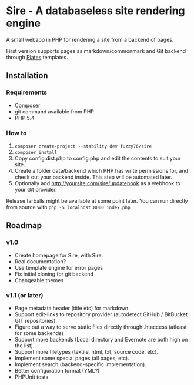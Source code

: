 # Sire - A databaseless site rendering engine

A small webapp in PHP for rendering a site from a backend of pages.

First version supports pages as markdown/commonmark and Git backend through [Plates](http://platesphp.com) templates.

## Installation

### Requirements
- [Composer](https://getcomposer.org)
- git command available from PHP
- PHP 5.4

### How to
1. ```composer create-project --stability dev fuzzy76/sire```
2. ```composer install```
3. Copy config.dist.php to config.php and edit the contents to suit your site.
4. Create a folder data/backend which PHP has write permissions for, and check out your backend inside. This step will be automated later.
5. Optionally add http://yoursite.com/sire/updatehook as a webhook to your Git provider.

Release tarballs might be available at some point later. You can run directly from source with ```php -S localhost:8000 index.php```

## Roadmap

### v1.0
- Create homepage for Sire, with Sire.
- Real documentation?
- Use template engine for error pages
- Fix initial cloning for git backend
- Changeable themes

### v1.1 (or later)
- Page metadata header (title etc) for markdown.
- Support edit-links to repository provider (autodetect GitHub / BitBucket GIT repositories).
- Figure out a way to serve static files directly through .htaccess (atleast for some backends)
- Support more backends (Local directory and Evernote are both high on the list).
- Support more filetypes (textile, html, txt, source code, etc).
- Implement some special pages (all pages, etc).
- Implement search (backend-specific implementation).
- Better configuration format (YML?)
- PHPUnit tests
